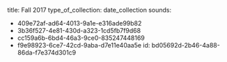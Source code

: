 title: Fall 2017
type_of_collection: date_collection
sounds:
  - 409e72af-ad64-4013-9a1e-e316ade99b82
  - 3b36f527-4e81-430d-a323-1cd5fb7f9d68
  - cc159a6b-6bd4-46a3-9ce0-835247448169
  - f9e98923-6ce7-42cd-9aba-d7e11e40aa5e
id: bd05692d-2b46-4a88-86da-f7e374d301c9
